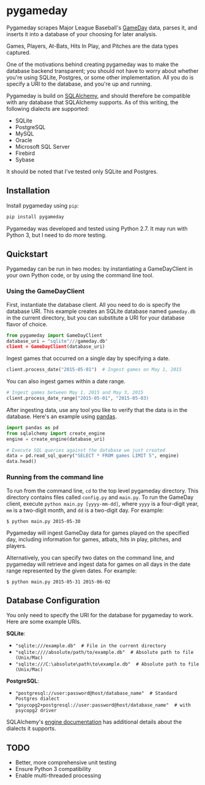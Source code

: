 # pygameday
Pygameday scrapes Major League Baseball's [GameDay](http://mlb.mlb.com/mlb/gameday/#) 
data, parses it, and inserts it into a database of your choosing for 
later analysis.

Games, Players, At-Bats, Hits In Play, and Pitches are the data types
captured.

One of the motivations behind creating pygameday was to make the 
database backend transparent; you should not have to worry about
whether you're using SQLite, Postgres, or some other implementation.
All you do is specify a URI to the database, and you're up and 
running.

Pygameday is build on [SQLAlchemy](http://www.sqlalchemy.org/), and 
should therefore be compatible with any database that SQLAlchemy 
supports. As of this writing, the following dialects are supported:

* SQLite
* PostgreSQL
* MySQL
* Oracle
* Microsoft SQL Server
* Firebird
* Sybase

It should be noted that I've tested only SQLite and Postgres.

## Installation
Install pygameday using `pip`:

```python
pip install pygameday
```

Pygameday was developed and tested using Python 2.7. It may run 
with Python 3, but I need to do more testing.

## Quickstart
Pygameday can be run in two modes:  by instantiating a GameDayClient 
in your own Python code, or by using the command line tool.

### Using the GameDayClient
First, instantiate the database client. All you need to do is 
specify the database URI. This example creates an SQLite database
named `gameday.db` in the current directory, but you can substitute
a URI for your database flavor of choice.

```python
from pygameday import GameDayClient
database_uri = "sqlite"///gameday.db"
client = GameDayClient(database_uri)
```

Ingest games that occurred on a single day by specifying a date.
```python
client.process_date("2015-05-01")  # Ingest games on May 1, 2015
```

You can also ingest games within a date range.
```python
# Ingest games between May 1, 2015 and May 3, 2015
client.process_date_range("2015-05-01", "2015-05-03)
```

After ingesting data, use any tool you like to verify that the 
data is in the database. Here's an example using [pandas](http://pandas.pydata.org/).

```python
import pandas as pd
from sqlalchemy import create_engine
engine = create_engine(database_uri)

# Execute SQL queries against the database we just created
data = pd.read_sql_query("SELECT * FROM games LIMIT 5", engine)
data.head()
```

### Running from the command line
To run from the command line, `cd` to the top level pygameday 
directory. This directory contains files called `config.py` and 
`main.py`. To run the GameDay client, execute 
`python main.py [yyyy-mm-dd]`, 
where `yyyy` is a four-digit year, `mm` is a two-digit month, and 
`dd` is a two-digit day.  For example:

```
$ python main.py 2015-05-30
```

Pygameday will ingest GameDay data for games played on the 
specified day, including information for games, atbats, hits in play, 
pitches, and players. 

Alternatively, you can specify two dates on the command line, and
pygameday will retrieve and ingest data for games on all days 
in the date range represented by the given dates.  For example:

```
$ python main.py 2015-05-31 2015-06-02
```

## Database Configuration
You only need to specify the URI for the database for pygameday to work.
Here are some example URIs.

**SQLite**: 
* `"sqlite:///example.db"  # File in the current directory`
* `"sqlite:////absolute/path/to/example.db"  # Absolute path to file (Unix/Mac)`
* `"sqlite:///C:\absolute\path\to\example.db"  # Absolute path to file (Unix/Mac)`

**PostgreSQL**:
* `"postgresql://user:password@host/database_name"  # Standard Postgres dialect`
* `"psycopg2+postgresql://user:password@host/database_name"  # with psycopg2 driver`

SQLAlchemy's [engine documentation](http://docs.sqlalchemy.org/en/latest/core/engines.html)
has additional details about the dialects it supports.

## TODO
* Better, more comprehensive unit testing
* Ensure Python 3 compatibility
* Enable multi-threaded processing
